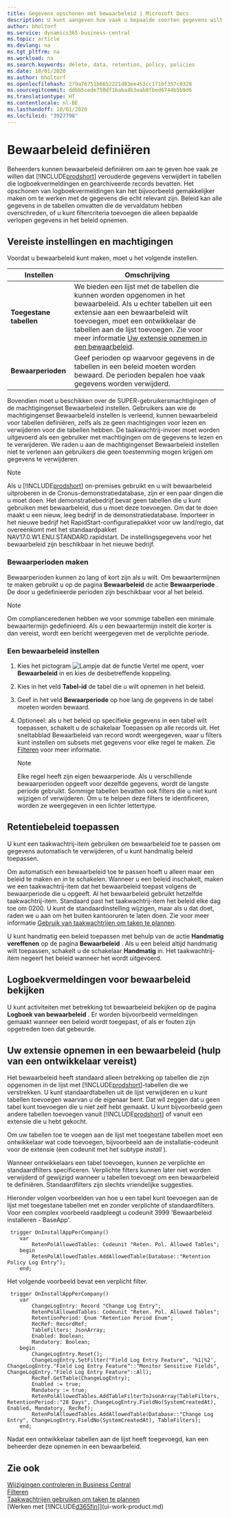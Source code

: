 ```yaml
---
title: Gegevens opschonen met bewaarbeleid | Microsoft Docs
description: U kunt aangeven hoe vaak u bepaalde soorten gegevens wilt verwijderen.
author: bholtorf
ms.service: dynamics365-business-central
ms.topic: article
ms.devlang: na
ms.tgt_pltfrm: na
ms.workload: na
ms.search.keywords: delete, data, retention, policy, policies
ms.date: 10/01/2020
ms.author: bholtorf
ms.openlocfilehash: 279a76751b6652221d83ee453cc171bf357c0328
ms.sourcegitcommit: ddbb5cede750df1baba4b3eab8fbed6744b5b9d6
ms.translationtype: HT
ms.contentlocale: nl-BE
ms.lasthandoff: 10/01/2020
ms.locfileid: "3927798"
---
```

# <a name="define-retention-policies"></a>Bewaarbeleid definiëren
Beheerders kunnen bewaarbeleid definiëren om aan te geven hoe vaak ze willen dat [!INCLUDE[prodshort](includes/prodshort.md)] verouderde gegevens verwijdert in tabellen die logboekvermeldingen en gearchiveerde records bevatten. Het opschonen van logboekvermeldingen kan het bijvoorbeeld gemakkelijker maken om te werken met de gegevens die echt relevant zijn. Beleid kan alle gegevens in de tabellen omvatten die de vervaldatum hebben overschreden, of u kunt filtercriteria toevoegen die alleen bepaalde verlopen gegevens in het beleid opnemen. 

## <a name="required-setups-and-permissions"></a>Vereiste instellingen en machtigingen
Voordat u bewaarbeleid kunt maken, moet u het volgende instellen.

|Instellen  |Omschrijving  |
|---------|---------|
|**Toegestane tabellen**     |We bieden een lijst met de tabellen die kunnen worden opgenomen in het bewaarbeleid. Als u echter tabellen uit een extensie aan een bewaarbeleid wilt toevoegen, moet een ontwikkelaar de tabellen aan de lijst toevoegen. Zie voor meer informatie [Uw extensie opnemen in een bewaarbeleid](admin-data-retention-policies.md#including-your-extension-in-a-retention-policy-requires-help-from-a-developer).          |
|**Bewaarperioden**     |Geef perioden op waarvoor gegevens in de tabellen in een beleid moeten worden bewaard. De perioden bepalen hoe vaak gegevens worden verwijderd.         |

Bovendien moet u beschikken over de SUPER-gebruikersmachtigingen of de machtigingenset Bewaarbeleid instellen. Gebruikers aan wie de machtigingenset Bewaarbeleid instellen is verleend, kunnen bewaarbeleid voor tabellen definiëren, zelfs als ze geen machtigingen voor lezen en verwijderen voor die tabellen hebben. De taakwachtrij-invoer moet worden uitgevoerd als een gebruiker met machtigingen om de gegevens te lezen en te verwijderen. We raden u aan de machtigingenset Bewaarbeleid instellen niet te verlenen aan gebruikers die geen toestemming mogen krijgen om gegevens te verwijderen.

> [!NOTE]
> Als u [!INCLUDE[prodshort](includes/prodshort.md)] on-premises gebruikt en u wilt bewaarbeleid uitproberen in de Cronus-demonstratiedatabase, zijn er een paar dingen die u moet doen. Het demonstratiebedrijf bevat geen tabellen die u kunt gebruiken met bewaarbeleid, dus u moet deze toevoegen. Om dat te doen maakt u een nieuw, leeg bedrijf in de demonstratiedatabase. Importeer in het nieuwe bedrijf het RapidStart-configuratiepakket voor uw land/regio, dat overeenkomt met het standaardpakket NAV17.0.W1.ENU.STANDARD.rapidstart. De instellingsgegevens voor het bewaarbeleid zijn beschikbaar in het nieuwe bedrijf.

### <a name="to-create-retention-periods"></a>Bewaarperioden maken
Bewaarperioden kunnen zo lang of kort zijn als u wilt. Om bewaartermijnen te maken gebruikt u op de pagina **Bewaarbeleid** de actie **Bewaarperiode** . De door u gedefinieerde perioden zijn beschikbaar voor al het beleid.

> [!NOTE]
> Om complianceredenen hebben we voor sommige tabellen een minimale bewaartermijn gedefinieerd. Als u een bewaartermijn instelt die korter is dan vereist, wordt een bericht weergegeven met de verplichte periode.

### <a name="set-up-a-retention-policy"></a>Een bewaarbeleid instellen
1. Kies het pictogram ![Lampje dat de functie Vertel me opent](media/ui-search/search_small.png "Vertel me wat u wilt doen"), voer **Bewaarbeleid** in en kies de desbetreffende koppeling.
2. Kies in het veld **Tabel-id** de tabel die u wilt opnemen in het beleid.
3. Geef in het veld **Bewaarperiode** op hoe lang de gegevens in de tabel moeten worden bewaard.
4. Optioneel: als u het beleid op specifieke gegevens in een tabel wilt toepassen, schakelt u de schakelaar Toepassen op alle records uit. Het sneltabblad Bewaarbeleid van record wordt weergegeven, waar u filters kunt instellen om subsets met gegevens voor elke regel te maken. Zie [Filteren](ui-enter-criteria-filters.md#filtering) voor meer informatie.

   > [!NOTE]
   > Elke regel heeft zijn eigen bewaarperiode. Als u verschillende bewaarperioden opgeeft voor dezelfde gegevens, wordt de langste periode gebruikt. Sommige tabellen bevatten ook filters die u niet kunt wijzigen of verwijderen. Om u te helpen deze filters te identificeren, worden ze weergegeven in een lichter lettertype.

## <a name="applying-retention-policies"></a>Retentiebeleid toepassen
U kunt een taakwachtrij-item gebruiken om bewaarbeleid toe te passen om gegevens automatisch te verwijderen, of u kunt handmatig beleid toepassen.

Om automatisch een bewaarbeleid toe te passen hoeft u alleen maar een beleid te maken en in te schakelen. Wanneer u een beleid inschakelt, maken we een taakwachtrij-item dat het bewaarbeleid toepast volgens de bewaarperiode die u opgeeft. Al het bewaarbeleid gebruikt hetzelfde taakwachtrij-item. Standaard past het taakwachtrij-item het beleid elke dag toe om 0200. U kunt de standaardinstelling wijzigen, maar als u dat doet, raden we u aan om het buiten kantooruren te laten doen. Zie voor meer informatie [Gebruik van taakwachtrijen om taken te plannen](admin-job-queues-schedule-tasks.md). 

U kunt handmatig een beleid toepassen met behulp van de actie **Handmatig vereffenen** op de pagina **Bewaarbeleid** . Als u een beleid altijd handmatig wilt toepassen, schakelt u de schakelaar **Handmatig** in. Het taakwachtrij-item negeert het beleid wanneer het wordt uitgevoerd.

## <a name="viewing-retention-policy-log-entries"></a>Logboekvermeldingen voor bewaarbeleid bekijken
U kunt activiteiten met betrekking tot bewaarbeleid bekijken op de pagina **Logboek van bewaarbeleid** . Er worden bijvoorbeeld vermeldingen gemaakt wanneer een beleid wordt toegepast, of als er fouten zijn opgetreden toen dat gebeurde. 

## <a name="including-your-extension-in-a-retention-policy-requires-help-from-a-developer"></a>Uw extensie opnemen in een bewaarbeleid (hulp van een ontwikkelaar vereist)
Het bewaarbeleid heeft standaard alleen betrekking op tabellen die zijn opgenomen in de lijst met [!INCLUDE[prodshort](includes/prodshort.md)]-tabellen die we verstrekken. U kunt standaardtabellen uit de lijst verwijderen en u kunt tabellen toevoegen waarvan u de eigenaar bent. Dat wil zeggen dat u geen tabel kunt toevoegen die u niet zelf hebt gemaakt. U kunt bijvoorbeeld geen andere tabellen toevoegen vanuit [!INCLUDE[prodshort](includes/prodshort.md)] of vanuit een extensie die u hebt gekocht.

Om uw tabellen toe te voegen aan de lijst met toegestane tabellen moet een ontwikkelaar wat code toevoegen, bijvoorbeeld aan de installatie-codeunit voor de extensie (een codeunit met het subtype *install* ). 

Wanneer ontwikkelaars een tabel toevoegen, kunnen ze verplichte en standaardfilters specificeren. Verplichte filters kunnen later niet worden verwijderd of gewijzigd wanneer u tabellen toevoegt om een bewaarbeleid te definiëren. Standaardfilters zijn slechts vriendelijke suggesties.

Hieronder volgen voorbeelden van hoe u een tabel kunt toevoegen aan de lijst met toegestane tabellen met en zonder verplichte of standaardfilters. Voor een complex voorbeeld raadpleegt u codeunit 3999 'Bewaarbeleid installeren - BaseApp'. 

```
 trigger OnInstallAppPerCompany()
    var
        RetenPolAllowedTables: Codeunit "Reten. Pol. Allowed Tables";
    begin
        RetenPolAllowedTables.AddAllowedTable(Database::"Retention Policy Log Entry");
    end;
```

Het volgende voorbeeld bevat een verplicht filter.

```
 trigger OnInstallAppPerCompany()
    var
        ChangeLogEntry: Record "Change Log Entry";
        RetenPolAllowedTables: Codeunit "Reten. Pol. Allowed Tables";
        RetentionPeriod: Enum "Retention Period Enum";
        RecRef: RecordRef;
        TableFilters: JsonArray;
        Enabled: Boolean;
        Mandatory: Boolean;
    begin
        ChangeLogEntry.Reset();
        ChangeLogEntry.SetFilter("Field Log Entry Feature", '%1|%2', ChangeLogEntry."Field Log Entry Feature"::"Monitor Sensitive Fields", ChangeLogEntry."Field Log Entry Feature"::All);
        RecRef.GetTable(ChangeLogEntry);
        Enabled := true;
        Mandatory := true;
        RetenPolAllowedTables.AddTableFilterToJsonArray(TableFilters, RetentionPeriod::"28 Days", ChangeLogEntry.FieldNo(SystemCreatedAt), Enabled, Mandatory, RecRef);
        RetenPolAllowedTables.AddAllowedTable(Database::"Change Log Entry", ChangeLogEntry.FieldNo(SystemCreatedAt), TableFilters);
    end;
```
Nadat een ontwikkelaar tabellen aan de lijst heeft toegevoegd, kan een beheerder deze opnemen in een bewaarbeleid. 

## <a name="see-also"></a>Zie ook
[Wijzigingen controleren in Business Central](across-log-changes.md)  
[Filteren](ui-enter-criteria-filters.md#filtering)  
[Taakwachtrijen gebruiken om taken te plannen](admin-job-queues-schedule-tasks.md)  
[Werken met [!INCLUDE[d365fin](includes/d365fin_md.md)]](ui-work-product.md)  